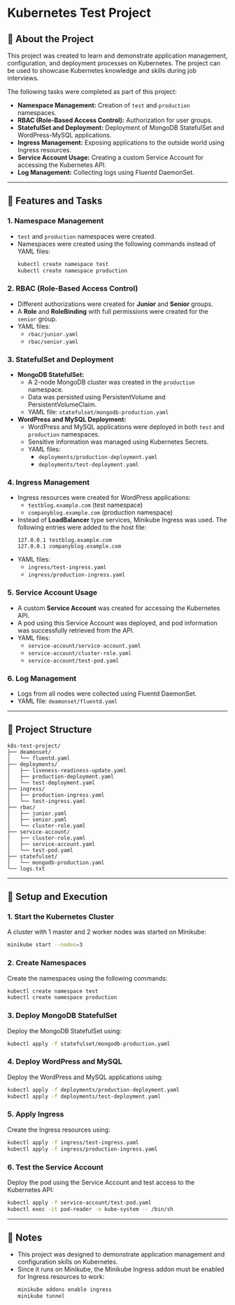 # Kubernetes Test Project

## 📖 About the Project
This project was created to learn and demonstrate application management, configuration, and deployment processes on Kubernetes. The project can be used to showcase Kubernetes knowledge and skills during job interviews.

The following tasks were completed as part of this project:
- **Namespace Management:** Creation of `test` and `production` namespaces.
- **RBAC (Role-Based Access Control):** Authorization for user groups.
- **StatefulSet and Deployment:** Deployment of MongoDB StatefulSet and WordPress-MySQL applications.
- **Ingress Management:** Exposing applications to the outside world using Ingress resources.
- **Service Account Usage:** Creating a custom Service Account for accessing the Kubernetes API.
- **Log Management:** Collecting logs using Fluentd DaemonSet.

---

## 🚀 Features and Tasks

### 1. **Namespace Management**
- `test` and `production` namespaces were created.
- Namespaces were created using the following commands instead of YAML files:
  ```bash
  kubectl create namespace test
  kubectl create namespace production
  ```

### 2. **RBAC (Role-Based Access Control)**
- Different authorizations were created for **Junior** and **Senior** groups.
- A **Role** and **RoleBinding** with full permissions were created for the `senior` group.
- YAML files:
  - `rbac/junior.yaml`
  - `rbac/senior.yaml`

### 3. **StatefulSet and Deployment**
- **MongoDB StatefulSet:**
  - A 2-node MongoDB cluster was created in the `production` namespace.
  - Data was persisted using PersistentVolume and PersistentVolumeClaim.
  - YAML file: `statefulset/mongodb-production.yaml`
- **WordPress and MySQL Deployment:**
  - WordPress and MySQL applications were deployed in both `test` and `production` namespaces.
  - Sensitive information was managed using Kubernetes Secrets.
  - YAML files:
    - `deployments/production-deployment.yaml`
    - `deployments/test-deployment.yaml`

### 4. **Ingress Management**
- Ingress resources were created for WordPress applications:
  - `testblog.example.com` (test namespace)
  - `companyblog.example.com` (production namespace)
- Instead of **LoadBalancer** type services, Minikube Ingress was used. The following entries were added to the host file:
  ```
  127.0.0.1 testblog.example.com
  127.0.0.1 companyblog.example.com
  ```
- YAML files:
  - `ingress/test-ingress.yaml`
  - `ingress/production-ingress.yaml`

### 5. **Service Account Usage**
- A custom **Service Account** was created for accessing the Kubernetes API.
- A pod using this Service Account was deployed, and pod information was successfully retrieved from the API.
- YAML files:
  - `service-account/service-account.yaml`
  - `service-account/cluster-role.yaml`
  - `service-account/test-pod.yaml`

### 6. **Log Management**
- Logs from all nodes were collected using Fluentd DaemonSet.
- YAML file: `deamonset/fluentd.yaml`

---

## 📂 Project Structure
```plaintext
k8s-test-project/
├── deamonset/
│   └── fluentd.yaml
├── deployments/
│   ├── liveness-readiness-update.yaml
│   ├── production-deployment.yaml
│   └── test-deployment.yaml
├── ingress/
│   ├── production-ingress.yaml
│   └── test-ingress.yaml
├── rbac/
│   ├── junior.yaml
│   ├── senior.yaml
│   └── cluster-role.yaml
├── service-account/
│   ├── cluster-role.yaml
│   ├── service-account.yaml
│   └── test-pod.yaml
├── statefulset/
│   └── mongodb-production.yaml
└── logs.txt
```

---

## 🔧 Setup and Execution
### 1. **Start the Kubernetes Cluster**
A cluster with 1 master and 2 worker nodes was started on Minikube:
```bash
minikube start --nodes=3
```

### 2. **Create Namespaces**
Create the namespaces using the following commands:
```bash
kubectl create namespace test
kubectl create namespace production
```

### 3. **Deploy MongoDB StatefulSet**
Deploy the MongoDB StatefulSet using:
```bash
kubectl apply -f statefulset/mongodb-production.yaml
```

### 4. **Deploy WordPress and MySQL**
Deploy the WordPress and MySQL applications using:
```bash
kubectl apply -f deployments/production-deployment.yaml
kubectl apply -f deployments/test-deployment.yaml
```

### 5. **Apply Ingress**
Create the Ingress resources using:
```bash
kubectl apply -f ingress/test-ingress.yaml
kubectl apply -f ingress/production-ingress.yaml
```

### 6. **Test the Service Account**
Deploy the pod using the Service Account and test access to the Kubernetes API:
```bash
kubectl apply -f service-account/test-pod.yaml
kubectl exec -it pod-reader -n kube-system -- /bin/sh
```

---

## 📜 Notes
- This project was designed to demonstrate application management and configuration skills on Kubernetes.
- Since it runs on Minikube, the Minikube Ingress addon must be enabled for Ingress resources to work:
  ```bash
  minikube addons enable ingress
  minikube tunnel
  ```